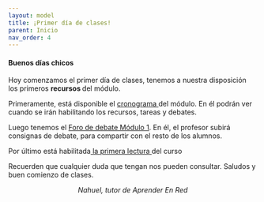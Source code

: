 ```yaml
---
layout: model
title: ¡Primer día de clases!
parent: Inicio
nav_order: 4
---
```

<h4><b>Buenos días chicos</b></h4>
<p>Hoy comenzamos el primer día de clases, tenemos a nuestra disposición los primeros <b>recursos </b>del módulo.</p>
<p>Primeramente, está disponible el <a href="" target="_blank" rel="noreferrer noopener">cronograma </a>del módulo. En él podrán ver cuando se irán habilitando los recursos, tareas y debates.</p>
<p>Luego tenemos el <a href="" target="_blank" rel="noreferrer noopener">Foro de debate Módulo 1</a>. En él, el profesor subirá consignas de debate, para compartir con el resto de los alumnos.</p>
<p>Por último está habilitada<a href="" target="_blank" rel="noreferrer noopener"> la primera lectura </a>del curso <span style="display:none;">De que se trata la lectura.</span></p>
<p>Recuerden que cualquier duda que tengan nos pueden consultar. Saludos y buen comienzo de clases.</p>
<p style="text-align:center;"><i>Nahuel, tutor de Aprender En Red</i></p>
